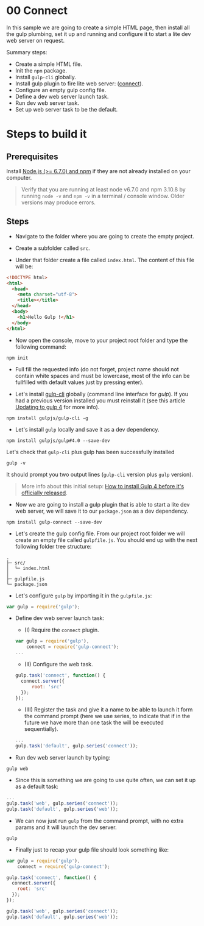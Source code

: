 # 00 Connect

In this sample we are going to create a simple HTML page, then install all the gulp plumbing, set it up and running and configure it
to start a lite dev web server on request.

Summary steps:

- Create a simple HTML file.
- Init the `npm` package.
- Install `gulp-cli` globally.
- Install gulp plugin to fire lite web server: ([connect](https://github.com/avevlad/gulp-connect)).
- Configure an empty gulp config file.
- Define a dev web server launch task.
- Run dev web server task.
- Set up web server task to be the default.

# Steps to build it

## Prerequisites

Install [Node.js (>= 6.7.0) and npm](https://nodejs.org/) if they are not already installed on your computer.

> Verify that you are running at least node v6.7.0 and npm 3.10.8 by running `node -v` and `npm -v` in a terminal / console window. Older versions may produce errors.

## Steps

- Navigate to the folder where you are going to create the empty project.

- Create a subfolder called `src`.

- Under that folder create a file called `index.html`. The content of this file will be:

```html
<!DOCTYPE html>
<html>
  <head>
    <meta charset="utf-8">
    <title></title>
  </head>
  <body>
    <h1>Hello Gulp !</h1>
  </body>
</html>
```
- Now open the console, move to your project root folder and type the following command:

```
npm init
```

- Full fill the requested info (do not forget, project name should not contain white spaces and must be lowercase, most of the info can be fullfilled with default values just by pressing enter).

- Let's install [gulp-cli](https://github.com/gulpjs/gulp-cli) globally (command line interface for _gulp_). If you had a previous version installed you must reinstall it
(see this article [Updating to gulp 4](https://www.liquidlight.co.uk/blog/article/how-do-i-update-to-gulp-4/) for more info).

```
npm install gulpjs/gulp-cli -g
```

- Let's install `gulp` locally and save it as a dev dependency.

```
npm install gulpjs/gulp#4.0 --save-dev
```

Let's check that `gulp-cli` plus gulp has been successfully installed

```
gulp -v
```

It should prompt you two output lines (`gulp-cli` version plus `gulp` version).

> More info about this initial setup: [How to install Gulp 4 before it's officially released](https://demisx.github.io/gulp4/2015/01/15/install-gulp4.html).

- Now we are going to install a gulp plugin that is able to
start a lite dev web server, we will save it to our `package.json`
as a dev dependency.

```
npm install gulp-connect --save-dev
```

- Let's create the gulp config file. From our project root folder we
will create an empty file called `gulpfile.js`. You should end up with the next following folder tree structure:

```
.
├─ src/
│  └─ index.html
│
├─ gulpfile.js
└─ package.json
```

- Let's configure `gulp` by importing it in the `gulpfile.js`:

```javascript
var gulp = require('gulp');
```

- Define dev web server launch task:

  - (I) Require the `connect` plugin.

  ```javascript
  var gulp = require('gulp'),
      connect = require('gulp-connect');
  ...
  ```

  - (II) Configure the web task.

  ```javascript
  gulp.task('connect', function() {
    connect.server({
        root: 'src'
    });
  });
  ```

    - (III) Register the task and give it a name to be able to launch it form the command prompt (here we use series, to indicate
    that if in the future we have more than one task the will be executed sequentially).

    ```javascript
    ...
    gulp.task('default', gulp.series('connect'));
    ```

- Run dev web server launch by typing:

```
gulp web
```

- Since this is something we are going to use quite often, we
can set it up as a default task:

```javascript
...
gulp.task('web', gulp.series('connect'));
gulp.task('default', gulp.series('web'));
```

- We can now just run `gulp` from the command prompt, with no
extra params and it will launch the dev server.

```
gulp
```

- Finally just to recap your gulp file should look something like:

```javascript
var gulp = require('gulp'),
    connect = require('gulp-connect');

gulp.task('connect', function() {
  connect.server({
    root: 'src'
  });
});

gulp.task('web', gulp.series('connect'));
gulp.task('default', gulp.series('web'));

```
